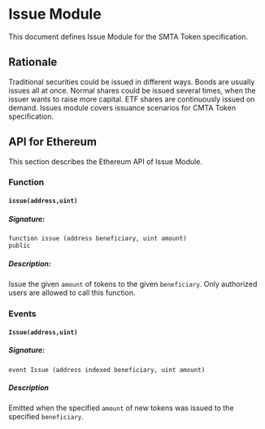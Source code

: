 # Issue Module

This document defines Issue Module for the SMTA Token specification.

## Rationale

Traditional securities could be issued in different ways.  Bonds are usually issues all at once.  Normal shares could be issued several times, when the issuer wants to raise more capital.  ETF shares are continuously issued on demand.  Issues module covers issuance scenarios for CMTA Token specification.

## API for Ethereum

This section describes the Ethereum API of Issue Module.

### Function

#### `issue(address,uint)`

##### Signature:

    function issue (address beneficiary, uint amount)
    public

##### Description:

Issue the given `amount` of tokens to the given `beneficiary`.
Only authorized users are allowed to call this function.

### Events

#### `Issue(address,uint)`

##### Signature:

    event Issue (address indexed beneficiary, uint amount)

##### Description

Emitted when the specified `amount` of new tokens was issued to the specified `beneficiary`.
 